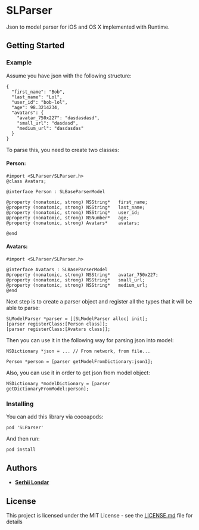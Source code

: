 # SLParser

Json to model parser for iOS and OS X implemented with Runtime.

## Getting Started



### Example
Assume you have json with the following structure:

```
{
  "first_name": "Bob",
  "last_name": "Lol",
  "user_id": "bob-lol",
  "age": 98.3214234,
  "avatars": {
    "avatar_750x227": "dasdasdasd",
    "small_url": "dasdasd",
    "medium_url": "dasdasdas"
  }
}
```

To parse this, you need to create two classes:

#### Person:
```
#import <SLParser/SLParser.h>
@class Avatars;

@interface Person : SLBaseParserModel

@property (nonatomic, strong) NSString*   first_name;
@property (nonatomic, strong) NSString*   last_name;
@property (nonatomic, strong) NSString*   user_id;
@property (nonatomic, strong) NSNumber*   age;
@property (nonatomic, strong) Avatars*    avatars;

@end
```

#### Avatars:
```
#import <SLParser/SLParser.h>

@interface Avatars : SLBaseParserModel
@property (nonatomic, strong) NSString*   avatar_750x227;
@property (nonatomic, strong) NSString*   small_url;
@property (nonatomic, strong) NSString*   medium_url;
@end
```

Next step is to create a parser object and register all the types that it will be able to parse:

```
SLModelParser *parser = [[SLModelParser alloc] init];
[parser registerClass:[Person class]];
[parser registerClass:[Avatars class]];
```

Then you can use it in the following way for parsing json into model:

```
NSDictionary *json = ... // From network, from file...

Person *person = [parser getModelFromDictionary:json1];
```

Also, you can use it in order to get json from model object:

```
NSDictionary *modelDictionary = [parser getDictionaryFromModel:person];
```


### Installing

You can add this library via cocoapods:

```
pod 'SLParser'
```

And then run:

```
pod install
```

## Authors

* **[Serhii Londar](https://github.com/serhii-londar)**


## License

This project is licensed under the MIT License - see the [LICENSE.md](LICENSE.md) file for details


